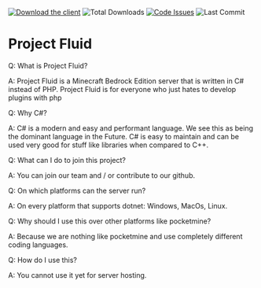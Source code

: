 [![Download the client](https://img.shields.io/badge/download-client-brightgreen?style=for-the-badge "Download")](https://cdn.discordapp.com/attachments/680855660774162598/681568116714897460 "Download")
![Total Downloads](https://img.shields.io/github/downloads/ChronesDev/Fluid/total?style=for-the-badge)
[![Code Issues](https://img.shields.io/github/issues/ChronesDev/Fluid?color=red&label=Code%20Issues&style=for-the-badge)](https://google.com)
![Last Commit](https://img.shields.io/github/last-commit/ChronesDev/Fluid?style=for-the-badge)

# Project Fluid 

Q: What is Project Fluid?

A: Project Fluid is a Minecraft Bedrock Edition server that is written in C# instead of PHP. Project Fluid is for everyone who just hates to develop plugins with php

Q: Why C#?

A: C# is a modern and easy and performant language. We see this as being the dominant language in the Future. C# is easy to maintain and can be used very good for stuff like libraries when compared to C++.

Q: What can I do to join this project?

A: You can join our team and / or contribute to our github.

Q: On which platforms can the server run?

A: On every platform that supports dotnet: Windows, MacOs, Linux.

Q: Why should I use this over other platforms like pocketmine?

A: Because we are nothing like pocketmine and use completely different coding languages.

Q: How do I use this?

A: You cannot use it yet for server hosting.
